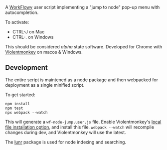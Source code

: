 A [WorkFlowy][wf] user script implementing a "jump to node" pop-up menu with autocompletion.

To activate:
* CTRL-J on Mac
* CTRL-. on Windows

This should be considered _alpha_ state software. Developed for Chrome with [Violentmonkey][vm] on macos & Windows.

[vm]: https://violentmonkey.github.io/get-it/
[wf]: https://workflowy.com/

## Development

The entire script is maintened as a node package and then webpacked for
deployment as a single minified script.

To get started:

    npm install
    npm test
    npx webpack --watch

This will generate a `wf-node-jump.user.js` file. Enable Violentmonkey's [local file installation option][2], and install this file. `webpack --watch` will recompile changes during dev, and Violentmonkey will use the latest.

The [lunr](https://lunrjs.com/) package is used for node indexing and searching.

[2]: https://violentmonkey.github.io/2017/03/14/How-to-edit-scripts-with-your-favorite-editor/